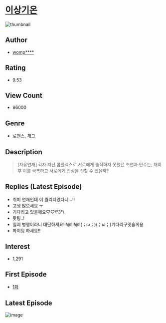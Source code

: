 # [이상기온](https://comic.naver.com/bestChallenge/list?titleId=800000)
![thumbnail](https://image-comic.pstatic.net/user_contents_data/challenge_comic/2022/09/05/354238/thumbnail_202x1648a3ce683_3676_4423_bdbf_f02ca8f442ec_00003459.JPEG)

## Author
- [womp****](https://comic.naver.com/artistTitle?id=354238)

## Rating
- 9.53

## View Count
- 86000

## Genre
- 로맨스, 개그

## Description
> [자유연재] 각자 지닌 콤플렉스로 서로에게 솔직하지 못했던 초연과 민주는, 재회 후 이를 극복하고 서로에게 진심을 전할 수 있을까?

## Replies (Latest Episode)
- 취미 연재인데 이 퀄리티였다니...!!
- 고생 많으세요 ㅜ
- 기다리고 있을께요♡♡\\°3°\\
- 홧팅..!
- 일괴 병행이라니 대단하세요!!!@!!!@!(；ω；)(；ω；)기다리구잇슬게용
- 화이팅 하세요!!

## Interest
- 1,291

## First Episode
- [1화](https://comic.naver.com/bestChallenge/detail?titleId=800000&no=1)

## Latest Episode
![image](https://image-comic.pstatic.net/user_contents_data/challenge_comic/2022/12/30/354238/upload_7378085003935573091.jpeg)
